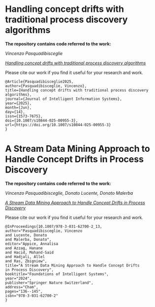 # Handling concept drifts with traditional process discovery algorithms

**The repository contains code referred to the work:**

*Vincenzo Pasquadibisceglie*


[*Handling concept drifts with traditional process discovery algorithms*](https://link.springer.com/article/10.1007/s10844-025-00955-3)


Please cite our work if you find it useful for your research and work.
```
@Article{Pasquadibisceglie2025,
author={Pasquadibisceglie, Vincenzo},
title={Handling concept drifts with traditional process discovery algorithms},
journal={Journal of Intelligent Information Systems},
year={2025},
month={Jun},
day={14},
issn={1573-7675},
doi={10.1007/s10844-025-00955-3},
url={https://doi.org/10.1007/s10844-025-00955-3}
}
```


# A Stream Data Mining Approach to Handle Concept Drifts in Process Discovery	

**The repository contains code referred to the work:**

*Vincenzo Pasquadibisceglie, Donato Lucente, Donato Malerba*


[*A Stream Data Mining Approach to Handle Concept Drifts in Process Discovery*](https://link.springer.com/chapter/10.1007/978-3-031-62700-2_13)


Please cite our work if you find it useful for your research and work.
```
@InProceedings{10.1007/978-3-031-62700-2_13,
author="Pasquadibisceglie, Vincenzo
and Lucente, Donato
and Malerba, Donato",
editor="Appice, Annalisa
and Azzag, Hanane
and Hacid, Mohand-Said
and Hadjali, Allel
and Ras, Zbigniew",
title="A Stream Data Mining Approach to Handle Concept Drifts in Process Discovery",
booktitle="Foundations of Intelligent Systems",
year="2024",
publisher="Springer Nature Switzerland",
address="Cham",
pages="136--145",
isbn="978-3-031-62700-2"
}
```

